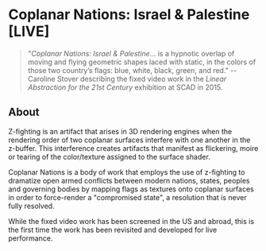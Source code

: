 # Coplanar Nations: Israel & Palestine \[LIVE\]

>"*Coplanar Nations: Israel & Palestine*... is a hypnotic overlap of moving and flying geometric shapes laced with static, in the colors of those two country’s flags: blue, white, black, green, and red." -- Caroline Stover describing the fixed video work in the *Linear Abstraction for the 21st Century* exhibition at SCAD in 2015.

## About

Z-fighting is an artifact that arises in 3D rendering engines when the rendering order of two coplanar surfaces interfere with one another in the z-buffer. This interference creates artifacts that manifest as flickering, moire or tearing of the color/texture assigned to the surface shader.

Coplanar Nations is a body of work that employs the use of z-fighting to dramatize open armed conflicts between modern nations, states, peoples and governing bodies by mapping flags as textures onto coplanar surfaces in order to force-render a "compromised state", a resolution that is never fully resolved.

While the fixed video work has been screened in the US and abroad, this is the first time the work has been revisited and developed for live performance.